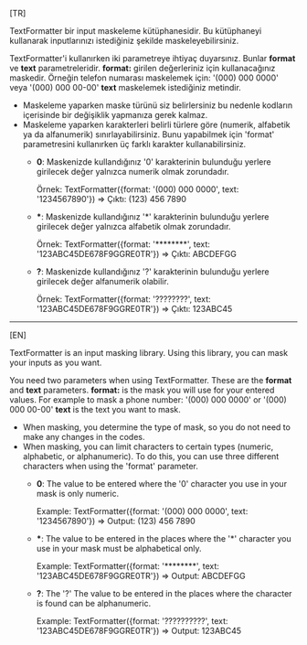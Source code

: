 <p>[TR]</p>

<p>TextFormatter bir input maskeleme kütüphanesidir. Bu kütüphaneyi kullanarak inputlarınızı istediğiniz şekilde maskeleyebilirsiniz.</p>

<p>
    TextFormatter'i kullanırken iki parametreye ihtiyaç duyarsınız. Bunlar <strong>format</strong> ve <strong>text</strong> parametreleridir.
    <strong>format:</strong> girilen değerleriniz için kullanacağınız maskedir. Örneğin telefon numarası maskelemek için: '(000) 000 0000' veya '(000) 000 00-00'
    <strong>text</strong> maskelemek istediğiniz metindir.
</p>

<ul>
    <li>Maskeleme yaparken maske türünü siz belirlersiniz bu nedenle kodların içerisinde bir değişiklik yapmanıza gerek kalmaz.</li>
    <li>
        Maskeleme yaparken karakterleri belirli türlere göre (numerik, alfabetik ya da alfanumerik) sınırlayabilirsiniz. Bunu yapabilmek için 'format' parametresini kullanırken üç farklı karakter kullanabilirsiniz.
    </li>
    <ul>
        <li>
            <p><strong>0</strong>: Maskenizde kullandığınız '0' karakterinin bulunduğu yerlere girilecek değer yalnızca numerik olmak zorundadır.</p>
            <p>Örnek: TextFormatter({format: '(000) 000 0000', text: '1234567890'}) => Çıktı: (123) 456 7890</p>
        </li>
        <li>
            <p><strong>*</strong>: Maskenizde kullandığınız '*' karakterinin bulunduğu yerlere girilecek değer yalnızca alfabetik olmak zorundadır.</p>
            <p>Örnek: TextFormatter({format: '********', text: '123ABC45DE678F9GGRE0TR'}) => Çıktı: ABCDEFGG</p>
        </li>
        <li>
            <p><strong>?</strong>: Maskenizde kullandığınız '?' karakterinin bulunduğu yerlere girilecek değer alfanumerik olabilir.</p>
            <p>Örnek: TextFormatter({format: '????????', text: '123ABC45DE678F9GGRE0TR'}) => Çıktı: 123ABC45</p>
        </li>
    </ul>
</ul>

<hr>

<p>[EN]</p>

<p>TextFormatter is an input masking library. Using this library, you can mask your inputs as you want.</p>

<p>
    You need two parameters when using TextFormatter. These are the <strong>format</strong> and <strong>text</strong> parameters.
    <strong>format:</strong> is the mask you will use for your entered values. For example to mask a phone number: '(000) 000 0000' or '(000) 000 00-00'
    <strong>text</strong> is the text you want to mask.
</p>

<ul>
    <li>When masking, you determine the type of mask, so you do not need to make any changes in the codes.</li>
    <li>
        When masking, you can limit characters to certain types (numeric, alphabetic, or alphanumeric). To do this, you can use three different characters when using the 'format' parameter.
    </li>
    <ul>
        <li>
            <p><strong>0</strong>: The value to be entered where the '0' character you use in your mask is only numeric.</p>
            <p>Example: TextFormatter({format: '(000) 000 0000', text: '1234567890'}) => Output: (123) 456 7890</p>
        </li>
        <li>
            <p><strong>*</strong>: The value to be entered in the places where the '*' character you use in your mask must be alphabetical only.</p>
            <p>Example: TextFormatter({format: '********', text: '123ABC45DE678F9GGRE0TR'}) => Output: ABCDEFGG</p>
        </li>
        <li>
            <p><strong>?</strong>: The '?' The value to be entered in the places where the character is found can be alphanumeric.</p>
            <p>Example: TextFormatter({format: '??????????', text: '123ABC45DE678F9GGRE0TR'}) => Output: 123ABC45</p>
        </li>
    </ul>
</ul>